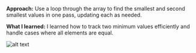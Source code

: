 **Approach:**
Use a loop through the array to find the smallest and second smallest values in one pass, updating each as needed.

**What I learned:**
I learned how to track two minimum values efficiently and handle cases where all elements are equal.

![alt text](https://i.imgur.com/0aFndoT.png)
